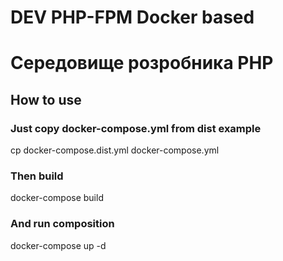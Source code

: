 # DEV PHP-FPM Docker based 
# Cередовище розробника PHP

## How to use
### Just copy docker-compose.yml from dist example

cp docker-compose.dist.yml docker-compose.yml

### Then build

docker-compose build

### And run composition

docker-compose up -d
